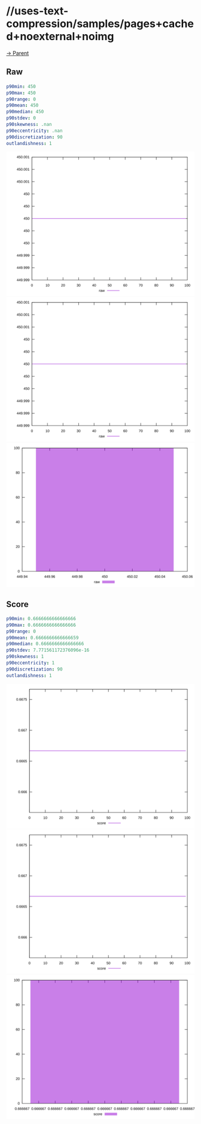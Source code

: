 
# //uses-text-compression/samples/pages+cached+noexternal+noimg

[→ Parent](../..)


## Raw


```yaml
p90min: 450
p90max: 450
p90range: 0
p90mean: 450
p90median: 450
p90stdev: 0
p90skewness: .nan
p90eccentricity: .nan
p90discretization: 90
outlandishness: 1

```

![PLOT: raw-values](./raw/values.svg)![PLOT: raw-sorted](./raw/sorted.svg)![PLOT: raw-histogram](./raw/histogram.svg)
## Score


```yaml
p90min: 0.6666666666666666
p90max: 0.6666666666666666
p90range: 0
p90mean: 0.6666666666666659
p90median: 0.6666666666666666
p90stdev: 7.771561172376096e-16
p90skewness: 1
p90eccentricity: 1
p90discretization: 90
outlandishness: 1

```

![PLOT: score-values](./score/values.svg)![PLOT: score-sorted](./score/sorted.svg)![PLOT: score-histogram](./score/histogram.svg)